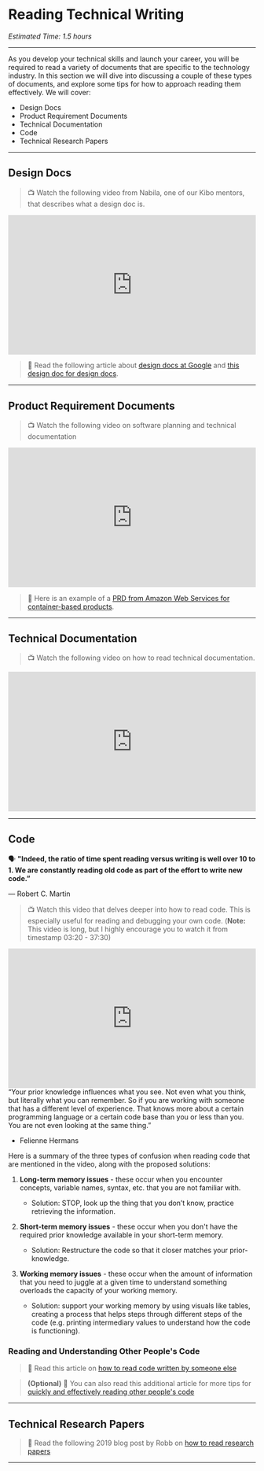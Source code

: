 # Reading Technical Writing

*Estimated Time: 1.5 hours*

---

As you develop your technical skills and launch your career, you will be required to read a variety of documents that are specific to the technology industry. In this section we will dive into discussing a couple of these types of documents, and explore some tips for how to approach reading them effectively. We will cover:

- Design Docs
- Product Requirement Documents 
- Technical Documentation
- Code
- Technical Research Papers

---

## Design Docs 

> 📺 Watch the following video from Nabila, one of our Kibo mentors, that describes what a design doc is.

<div style="position: relative; padding-bottom: 56.25%; height: 0;"><iframe src="https://www.youtube.com/embed/40GnyoBeysA" title="YouTube video player" frameborder="0" allow="accelerometer; autoplay; clipboard-write; encrypted-media; gyroscope; picture-in-picture" allowfullscreen style="position: absolute; top: 0; left: 0; width: 100%; height: 100%;"></iframe></div>

> 📖 Read the following article about [design docs at Google](https://www.industrialempathy.com/posts/design-docs-at-google/) and [this design doc for design docs](https://www.industrialempathy.com/posts/design-doc-a-design-doc/).

---

## Product Requirement Documents

> 📺 Watch the following video on software planning and technical documentation

<div style="position: relative; padding-bottom: 56.25%; height: 0;"><iframe src="https://www.youtube.com/embed/2qlcY9LkFik" 
 title="YouTube video player" frameborder="0" allow="accelerometer; autoplay; clipboard-write; encrypted-media; gyroscope; picture-in-picture" allowfullscreen style="position: absolute; top: 0; left: 0; width: 100%; height: 100%;"></iframe></div>


> 📖 Here is an example of a [PRD from Amazon Web Services for container-based products](https://docs.aws.amazon.com/marketplace/latest/userguide/container-product-policies.html).

---

## Technical Documentation

> 📺 Watch the following video on how to read technical documentation.

<div style="position: relative; padding-bottom: 56.25%; height: 0;"><iframe src="https://www.youtube.com/embed/lwqeNnboh_4"  title="YouTube video player" frameborder="0" allow="accelerometer; autoplay; clipboard-write; encrypted-media; gyroscope; picture-in-picture" allowfullscreen style="position: absolute; top: 0; left: 0; width: 100%; height: 100%;"></iframe></div>

---

## Code

<aside>

🗣 **"Indeed, the ratio of time spent reading versus writing is well over 10 to 1. We are constantly reading old code as part of the effort to write new code.”**

― Robert C. Martin

</aside>

> 📺 Watch this video that delves deeper into how to read code. This is especially useful for reading and debugging your own code. (**Note:** This video is long, but I highly encourage you to watch it from timestamp 03:20 - 37:30)

<div style="position: relative; padding-bottom: 56.25%; height: 0;"><iframe src="https://www.youtube.com/embed/xZZ74d8XUl0"  title="YouTube video player" frameborder="0" allow="accelerometer; autoplay; clipboard-write; encrypted-media; gyroscope; picture-in-picture" allowfullscreen style="position: absolute; top: 0; left: 0; width: 100%; height: 100%;"></iframe></div> 

<aside>
“Your prior knowledge influences what you see. Not even what you think, but literally what you can remember. So if you are working with someone that has a different level of experience. That knows more about a certain programming language or a certain code base than you or less than you. You are not even looking at the same thing.”

- Felienne Hermans
</aside>

Here is a summary of the three types of confusion when reading code that are mentioned in the video, along with the proposed solutions:

1) **Long-term memory issues** - these occur when you encounter concepts, variable names, syntax, etc. that you are not familiar with.
    - Solution: STOP, look up the thing that you don’t know, practice retrieving the information. 

2) **Short-term memory issues** - these occur when you don't have the required prior knowledge available in your short-term memory.
    - Solution: Restructure the code so that it closer matches your prior-knowledge.

3) **Working memory issues** - these occur when the amount of information that you need to juggle at a given time to understand something overloads the capacity of your working memory.
    - Solution: support your working memory by using visuals like tables, creating a process that helps steps through different steps of the code (e.g. printing intermediary values to understand how the code is functioning).


### Reading and Understanding Other People's Code

> 📖 Read this article on [how to read code written by someone else](https://towardsdatascience.com/the-most-efficient-way-to-read-code-written-by-someone-else-cb1a05102b76)

> **(Optional)** 📖 You can also read this additional article for more tips for [quickly and effectively reading other people's code](https://selftaughtcoders.com/how-to-quickly-and-effectively-read-other-peoples-code/)

---

## Technical Research Papers

> 📖 Read the following 2019 blog post by Robb on [how to read research papers](https://medium.com/flatiron-labs/how-to-read-a-technical-paper-ba56b7cec78c)

---
